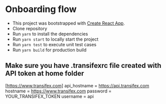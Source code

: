 # Onboarding flow

- This project was bootstrapped with [Create React App](https://github.com/facebook/create-react-app).
- Clone repository
- Run `yarn` to install the dependencies
- Run `yarn start` to locally start the project
- Run `yarn test` to execute unit test cases
- Run `yarn build` for production build

## Make sure you have .transifexrc file created with API token at home folder

[https://www.transifex.com]
api_hostname = https://api.transifex.com
hostname = https://www.transifex.com
password = YOUR_TRANSIFEX_TOKEN
username = api
